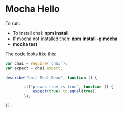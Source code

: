# Mocha Hello

To run:

* To install chai: **npm install**
* If mocha not installed then: **npm install -g mocha**
* **mocha test**

The code looks like this:

```javascript
var chai = require('chai');
var expect = chai.expect;

describe("Unit Test Demo", function () {

        it("proves true is true", function () {
            expect(true).to.equal(true);
        });

});
```
